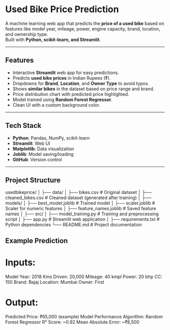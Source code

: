 # Used Bike Price Prediction

A machine learning web app that predicts the **price of a used bike** based on features like model year, mileage, power, engine capacity, brand, location, and ownership type.  
Built with **Python, scikit-learn, and Streamlit**.

---

##  Features
- Interactive **Streamlit** web app for easy predictions.
- Predicts **used bike prices** in Indian Rupees (₹).
- Dropdowns for **Brand**, **Location**, and **Owner Type** to avoid typos.
- Shows **similar bikes** in the dataset based on price range and brand.
- Price distribution chart with predicted price highlighted.
- Model trained using **Random Forest Regressor**.
- Clean UI with a custom background color.

---

##  Tech Stack
- **Python**: Pandas, NumPy, scikit-learn
- **Streamlit**: Web UI
- **Matplotlib**: Data visualization
- **Joblib**: Model saving/loading
- **GitHub**: Version control

---

## Project Structure
usedbikeprice/
│
├── data/
│ ├── bikes.csv # Original dataset
│ ├── cleaned_bikes.csv # Cleaned dataset (generated after training)
│
├── models/
│ ├── best_model.joblib # Trained model
│ ├── scaler.joblib # Scaler for numeric features
│ ├── feature_names.joblib # Saved feature names
│
├── src/
│ ├── model_training.py # Training and preprocessing script
│ ├── app.py # Streamlit web application
│
├── requirements.txt # Python dependencies
└── README.md # Project documentation

## Example Prediction

# Inputs:
Model Year: 2018
Kms Driven: 20,000
Mileage: 40 kmpl
Power: 20 bhp
CC: 150
Brand: Bajaj
Location: Mumbai
Owner: First
# Output:
Predicted Price: ₹65,000 (example)
Model Performance
Algorithm: Random Forest Regressor
R² Score: ~0.92
Mean Absolute Error: ~₹8,500
